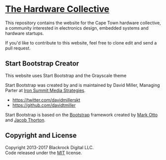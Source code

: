 # [The Hardware Collective](http://www.thehardwarecollective.com/)

This repository contains the website for the Cape Town hardware collective, a community interested in electronics design, embedded systems and hardware startups.

If you'd like to contribute to this website, feel free to clone edit and send a pull request.


## Start Bootstrap Creator

This website uses Start Bootstrap and the Grayscale theme

Start Bootstrap was created by and is maintained by David Miller, Managing Parter at [Iron Summit Media Strategies](http://www.ironsummitmedia.com/).

* https://twitter.com/davidmillerskt
* https://github.com/davidtmiller

Start Bootstrap is based on the [Bootstrap](http://getbootstrap.com/) framework created by [Mark Otto](https://twitter.com/mdo) and [Jacob Thorton](https://twitter.com/fat).

## Copyright and License

Copyright 2013-2017 Blackrock Digital LLC.  
Code released under the [MIT](https://github.com/BlackrockDigital/startbootstrap-full-width-pics/blob/gh-pages/LICENSE) license.